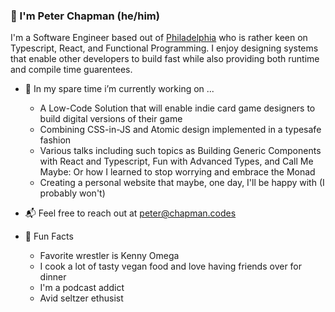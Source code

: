 ### :ocean: I'm Peter Chapman (he/him)

I'm a Software Engineer based out of [Philadelphia](https://www.google.com/maps/place/Philadelphia,+PA) who is rather keen on Typescript, React, and Functional Programming. I enjoy designing systems that enable other developers to build fast while also providing both runtime and compile time guarentees.

- :construction_worker: In my spare time i’m currently working on ...
  - A Low-Code Solution that will enable indie card game designers to build digital versions of their game  
  - Combining CSS-in-JS and Atomic design implemented in a typesafe fashion
  - Various talks including such topics as Building Generic Components with React and Typescript, Fun with Advanced Types, and Call Me Maybe: Or how I learned to stop worrying and embrace the Monad
  - Creating a personal website that maybe, one day, I'll be happy with (I probably won't)

- :mailbox_with_mail: Feel free to reach out at [peter@chapman.codes](mailto:peter@chapman.codes)

- :tada: Fun Facts
  - Favorite wrestler is Kenny Omega
  - I cook a lot of tasty vegan food and love having friends over for dinner
  - I'm a podcast addict
  - Avid seltzer ethusist

